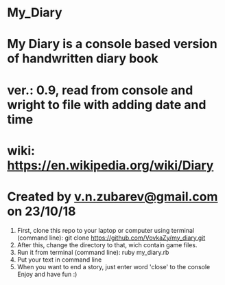 # My_Diary

# My Diary is a console based version of handwritten diary book
# ver.: 0.9, read from console and wright to file with adding date and time
# wiki: https://en.wikipedia.org/wiki/Diary
# Created by v.n.zubarev@gmail.com on 23/10/18

1) First, clone this repo to your laptop or computer using terminal (command line): git clone https://github.com/VovkaZy/my_diary.git
2) After this, change the directory to that, wich contain game files.
3) Run it from terminal (command line): ruby my_diary.rb
4) Put your text in command line
5) When you want to end a story, just enter word 'close' to the console
Enjoy and have fun :)

